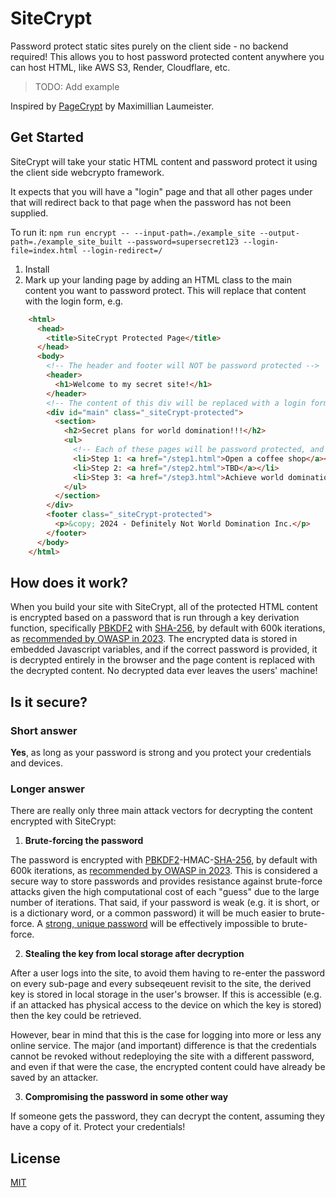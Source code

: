 # SiteCrypt

Password protect static sites purely on the client side - no backend required!  This allows you to host password protected content anywhere you can host HTML, like AWS S3, Render, Cloudflare, etc.

> TODO: Add example

Inspired by [PageCrypt](https://pagecrypt.maxlaumeister.com/) by Maximillian Laumeister. 

## Get Started

SiteCrypt will take your static HTML content and password protect it using the client side webcrypto framework.

It expects that you will have a "login" page and that all other pages under that will redirect back to that page when the password has not been supplied.

To run it:
`npm run encrypt -- --input-path=./example_site --output-path=./example_site_built --password=supersecret123 --login-file=index.html --login-redirect=/`

1. Install
2. Mark up your landing page by adding an HTML class to the main content you want to password protect.  This will replace that content with the login form, e.g.

```html
    <html>
      <head>
        <title>SiteCrypt Protected Page</title>
      </head>
      <body>
        <!-- The header and footer will NOT be password protected -->
        <header>
          <h1>Welcome to my secret site!</h1>
        </header>
        <!-- The content of this div will be replaced with a login form prompting the user for the password -->
        <div id="main" class="_siteCrypt-protected">
          <section>
            <h2>Secret plans for world domination!!!</h2>
            <ul>
              <!-- Each of these pages will be password protected, and if you try to navigate to them directly, you'll be redirected back to the landing page -->
              <li>Step 1: <a href="/step1.html">Open a coffee shop</a></li>
              <li>Step 2: <a href="/step2.html">TBD</a></li>
              <li>Step 3: <a href="/step3.html">Achieve world domination!</a></li>
            </ul>
          </section>
        </div>
        <footer class="_siteCrypt-protected">
          <p>&copy; 2024 - Definitely Not World Domination Inc.</p>
        </footer>
      </body>
    </html>
```

## How does it work?
When you build your site with SiteCrypt, all of the protected HTML content is encrypted based on a password that is run through a key derivation function, specifically [PBKDF2](https://en.wikipedia.org/wiki/PBKDF2) with [SHA-256](https://en.wikipedia.org/wiki/SHA-2), by default with 600k iterations, as [recommended by OWASP in 2023](https://cheatsheetseries.owasp.org/cheatsheets/Password_Storage_Cheat_Sheet.html#pbkdf2).  The encrypted data is stored in embedded Javascript variables, and if the correct password is provided, it is decrypted entirely in the browser and the page content is replaced with the decrypted content.  No decrypted data ever leaves the users' machine!

## Is it secure?
### Short answer
**Yes**, as long as your password is strong and you protect your credentials and devices.

### Longer answer

There are really only three main attack vectors for decrypting the content encrypted with SiteCrypt:

1. **Brute-forcing the password**

The password is encrypted with [PBKDF2](https://en.wikipedia.org/wiki/PBKDF2)-HMAC-[SHA-256](https://en.wikipedia.org/wiki/SHA-2), by default with 600k iterations, as [recommended by OWASP in 2023](https://cheatsheetseries.owasp.org/cheatsheets/Password_Storage_Cheat_Sheet.html#pbkdf2).  This is considered a secure way to store passwords and provides resistance against brute-force attacks given the high computational cost of each "guess" due to the large number of iterations.  That said, if your password is weak (e.g. it is short, or is a dictionary word, or a common password) it will be much easier to brute-force.  A [strong, unique password](https://www.lastpass.com/features/password-generator) will be effectively impossible to brute-force.

2. **Stealing the key from local storage after decryption**

After a user logs into the site, to avoid them having to re-enter the password on every sub-page and every subseqeuent revisit to the site, the derived key is stored in local storage in the user's browser.  If this is accessible (e.g. if an attacked has physical access to the device on which the key is stored) then the key could be retrieved.  

However, bear in mind that this is the case for logging into more or less any online service.  The major (and important) difference is that the credentials cannot be revoked without redeploying the site with a different password, and even if that were the case, the encrypted content could have already be saved by an attacker.

3. **Compromising the password in some other way**

If someone gets the password, they can decrypt the content, assuming they have a copy of it.  Protect your credentials!


## License

[MIT](LICENSE)
